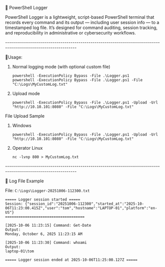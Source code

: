 
🧰 PowerShell Logger

PowerShell Logger is a lightweight, script-based PowerShell terminal that records every command and its output — including user session info — to a timestamped log file.
It’s designed for command auditing, session tracking, and reproducibility in administrative or cybersecurity workflows.

<p>------------------------------------------------------------------------------------------------------------------</p>

🧩Usage:

 1. Normal logging mode (with optional custom file)
    ```
    powershell -ExecutionPolicy Bypass -File .\Logger.ps1
    powershell -ExecutionPolicy Bypass -File .\Logger.ps1 -File "C:\Logs\MyCustomLog.txt"
    ```

 3. Upload mode
    ```
    powershell -ExecutionPolicy Bypass -File .\Logger.ps1 -Upload -Url "http://10.10.101:8080" -File "C:\Logs\MyCustomLog.txt"
    ```

 File Upload Sample

 1. Windows
    ```
    powershell -ExecutionPolicy Bypass -File .\Logger.ps1 -Upload -Url "http://10.10.101:8080" -File "C:\Logs\MyCustomLog.txt"
    ```

 3. Operator Linux
    ```
    nc -lvnp 800 > MyCustomLog.txt
    ```

<p>------------------------------------------------------------------------------------------------------------------</p>

📁 Log File Example

File: <code>C:\Logs\Logger-20251006-112300.txt</code>
```
===== Logger session started =====
Session: {"session_id":"20251006-112300","started_at":"2025-10-06T11:23:00.415Z","user":"tom","hostname":"LAPTOP-01","platform":"en-US"}
====================================

[2025-10-06 11:23:15] Command: Get-Date
Output:
Monday, October 6, 2025 11:23:15 AM

[2025-10-06 11:23:30] Command: whoami
Output:
laptop-01\tom

===== Logger session ended at 2025-10-06T11:25:00.127Z =====
```
